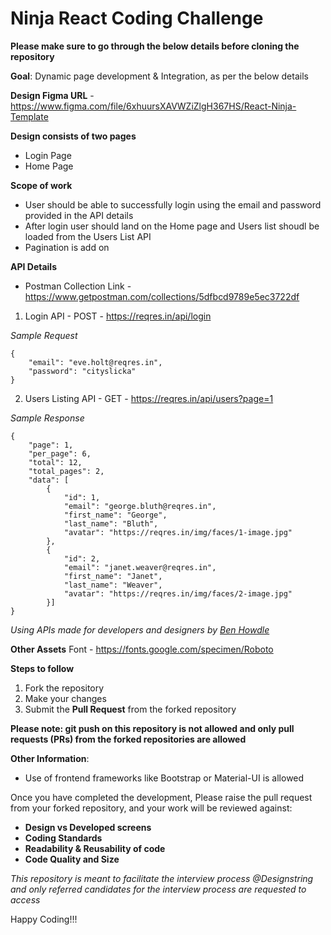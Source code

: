 # Ninja React Coding Challenge

**Please make sure to go through the below details before cloning the repository**

**Goal**: Dynamic page development & Integration, as per the below details

**Design Figma URL** - https://www.figma.com/file/6xhuursXAVWZiZlgH367HS/React-Ninja-Template

**Design consists of two pages**
- Login Page
- Home Page

**Scope of work**
- User should be able to successfully login using the email and password provided in the API details
- After login user should land on the Home page and Users list shoudl be loaded from the Users List API  
- Pagination is add on

**API Details**
- Postman Collection Link - https://www.getpostman.com/collections/5dfbcd9789e5ec3722df

1. Login API - POST - https://reqres.in/api/login 

_Sample Request_
```
{
    "email": "eve.holt@reqres.in",
    "password": "cityslicka"
}
```

2. Users Listing API - GET - https://reqres.in/api/users?page=1

_Sample Response_
```
{
    "page": 1,
    "per_page": 6,
    "total": 12,
    "total_pages": 2,
    "data": [
        {
            "id": 1,
            "email": "george.bluth@reqres.in",
            "first_name": "George",
            "last_name": "Bluth",
            "avatar": "https://reqres.in/img/faces/1-image.jpg"
        },
        {
            "id": 2,
            "email": "janet.weaver@reqres.in",
            "first_name": "Janet",
            "last_name": "Weaver",
            "avatar": "https://reqres.in/img/faces/2-image.jpg"
        }]
}
```

_Using APIs made for developers and designers by [Ben Howdle](https://benhowdle.im/)_


**Other Assets**
Font - https://fonts.google.com/specimen/Roboto


**Steps to follow**
1. Fork the repository
2. Make your changes 
3. Submit the **Pull Request** from the forked repository 


**Please note: git push on this repository is not allowed and only pull requests (PRs) from the forked repositories are allowed**
 
**Other Information**:
- Use of frontend frameworks like Bootstrap or Material-UI is allowed

Once you have completed the development, Please raise the pull request from your forked repository, and your work will be reviewed against:
- **Design vs Developed screens**
- **Coding Standards**
- **Readability & Reusability of code**
- **Code Quality and Size**

_This repository is meant to facilitate the interview process @Designstring and only referred candidates for the interview process are requested to access_

Happy Coding!!!
